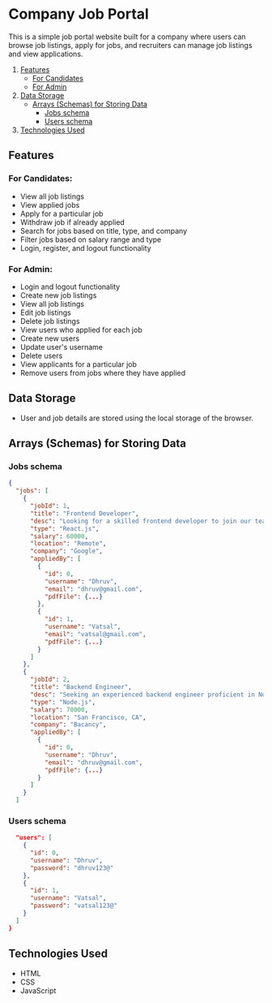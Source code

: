 # Company Job Portal

This is a simple job portal website built for a company where users can browse job listings, apply for jobs, and recruiters can manage job listings and view applications.

1. [Features](#features)
    - [For Candidates](#for-candidates)
    - [For Admin](#for-admin)
2. [Data Storage](#data-storage)
    - [Arrays (Schemas) for Storing Data](#arrays-schemas-for-storing-data)
        - [Jobs schema](#jobs-schema)
        - [Users schema](#users-schema)
3. [Technologies Used](#technologies-used)

## **Features**

### For Candidates:

- View all job listings
- View applied jobs
- Apply for a particular job
- Withdraw job if already applied
- Search for jobs based on title, type, and company
- Filter jobs based on salary range and type
- Login, register, and logout functionality

### For Admin:

- Login and logout functionality
- Create new job listings
- View all job listings
- Edit job listings
- Delete job listings
- View users who applied for each job
- Create new users
- Update user's username
- Delete users
- View applicants for a particular job
- Remove users from jobs where they have applied

## Data Storage

- User and job details are stored using the local storage of the browser.

## Arrays (Schemas) for Storing Data

### Jobs schema
```json
{
  "jobs": [
    {
      "jobId": 1,
      "title": "Frontend Developer",
      "desc": "Looking for a skilled frontend developer to join our team.",
      "type": "React.js",
      "salary": 60000,
      "location": "Remote",
      "company": "Google",
      "appliedBy": [
        {
          "id": 0,
          "username": "Dhruv",
          "email": "dhruv@gmail.com",
          "pdfFile": {...}
        },
        {
          "id": 1,
          "username": "Vatsal",
          "email": "vatsal@gmail.com",
          "pdfFile": {...}
        }
      ]
    },
    {
      "jobId": 2,
      "title": "Backend Engineer",
      "desc": "Seeking an experienced backend engineer proficient in Node.js.",
      "type": "Node.js",
      "salary": 70000,
      "location": "San Francisco, CA",
      "company": "Bacancy",
      "appliedBy": [
        {
          "id": 0,
          "username": "Dhruv",
          "email": "dhruv@gmail.com",
          "pdfFile": {...}
        }
      ]
    }
  ]
```

### Users schema

```json
  "users": [
    {
      "id": 0,
      "username": "Dhruv",
      "password": "dhruv123@"
    },
    {
      "id": 1,
      "username": "Vatsal",
      "password": "vatsal123@"
    }
  ]
}
```


## Technologies Used

- HTML
- CSS
- JavaScript

